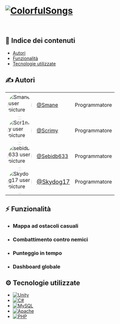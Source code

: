 # [![ColorfulSongs][logo]](https://i.imgur.com/LRASFB9.png)

>

<br>

## 📑 Indice dei contenuti
- [Autori](#-autori)
- [Funzionalità](#-funzionalità)
- [Tecnologie utilizzate](#-tecnologie-utilizzate)

## ✍️ Autori

|      |      |      |
|------|------|------|
| <a href="https://github.com/smanedn"><img src="https://github.com/smanedn.png" alt="Smane user picture" style="border-radius: 50%; width: 75px; height: 75px;"></a> | [@Smane](https://github.com/smanedn) | Programmatore |
| <a href="https://github.com/scr1my"><img src="https://github.com/scr1my.png" alt="Scr1my user picture" style="border-radius: 50%; width: 75px; height: 75px;"></a> | [@Scrimy](https://github.com/Scr1my) |Programmatore |
| <a href="https://github.com/sebidb633"><img src="https://github.com/sebidb633.png" alt="sebidb633 user picture" style="border-radius: 50%; width: 75px; height: 75px;"></a> | [@Sebidb633](https://github.com/sebidb633) | Programmatore |
| <a href="https://github.com/Skydog17"><img src="https://github.com/Skydog17.png" alt="Skydog17 user picture" style="border-radius: 50%; width: 75px; height: 75px;"></a> | <span style="font-size: 18px;">[@Skydog17](https://github.com/Skydog17)</spam> | Programmatore |


## ⚡ Funzionalità

- ### Mappa ad ostacoli casuali
- ### Combattimento contro nemici 
- ### Punteggio in tempo
- ### Dashboard globale

## ⚙️ Tecnologie utilizzate
* [![Unity][Unity]][Unity-URL]
* [![C#][C#]][C#-URL]
* [![MySQL][MySQL]][MySQL-URL]
* [![Apache][Apache]][Apache-URL]
* [![PHP][PHP]][PHP-URL]



[logo]: https://i.imgur.com/LRASFB9.png

[Unity]: https://img.shields.io/badge/Unity-555555?style=for-the-badge&logo=Unity&logoColor=white
[Unity-URL]: https://unity.com/

[C#]: https://img.shields.io/badge/C%23-a179dc?style=for-the-badge&logo=c#&logoColor=white
[C#-URL]: https://dotnet.microsoft.com/it-it/languages/csharp

[MySQL]: https://img.shields.io/badge/MySQL-00618c?style=for-the-badge&logo=MySQL&logoColor=white
[MySQL-URL]: https://www.mysql.com

[Apache]: https://img.shields.io/badge/Apache-dc442c?style=for-the-badge&logo=Apache&logoColor=white
[Apache-URL]: https://httpd.apache.org/

[PHP]: https://img.shields.io/badge/PHP-777bb3?style=for-the-badge&logo=php&logoColor=white
[PHP-URL]: https://www.php.net
